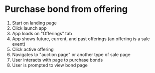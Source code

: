 # Purchase bond from offering

1. Start on landing page
2. Click launch app
3. App loads on "Offerings" tab
4. App shows future, current, and past offerings (an offering is a sale event)
5. Click active offering
6. Navigates to "auction page" or another type of sale page
7. User interacts with page to purchase bonds
8. User is prompted to view bond page
